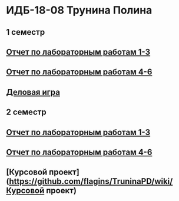 #  ИДБ-18-08 Трунина Полина
## 1 семестр
## [Отчет по лабораторным работам 1-3](https://github.com/flagins/TruninaPD/wiki/Лабораторные-работы-1-3)
## [Отчет по лабораторным работам 4-6](https://github.com/flagins/TruninaPD/wiki/Лабораторные-работы-4-6)
## [Деловая игра](https://github.com/flagins/TruninaPD/wiki/Деловая-игра)
## 2 семестр
## [Отчет по лабораторным работам 1-3](https://github.com/flagins/TruninaPD/wiki/)
## [Отчет по лабораторным работам 4-6](https://github.com/flagins/TruninaPD/wiki/)
## [Курсовой проект](https://github.com/flagins/TruninaPD/wiki/Курсовой проект)
